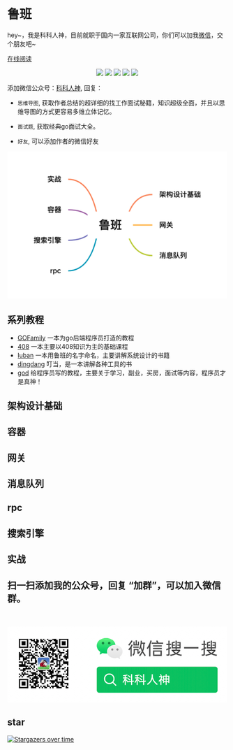 # 鲁班 
<p align="left">
hey~，我是科科人神，目前就职于国内一家互联网公司，你们可以加我<a href="./#wechat.png">微信</a>，交个朋友吧~
</p>
<a href="https://shgopher.github.io/luban/">在线阅读</a>
<br>
<p align="center">
<a href='./#wechat.png' target="_blank"><img src="https://img.shields.io/static/v1?label=%E7%A7%91%E7%A7%91%E4%BA%BA%E7%A5%9E&message=%E5%85%AC%E4%BC%97%E5%8F%B7&color="></a>
<a href="https://www.youtube.com/channel/UCK8wjBe9sh4VHSowLQmWOzg" target="_blank"><img src="https://img.shields.io/static/v1?label=youtube&message=YouTube&color=red"></a>
<a href="https://space.bilibili.com/478621088" target="_blank"><img src="https://img.shields.io/static/v1?label=bilibili&message=b%E7%AB%99&color=blue"></a>
<a href="https://www.zhihu.com/people/shgopher" target="_blank"><img src="https://img.shields.io/static/v1?label=zhihu&message=%E7%9F%A5%E4%B9%8E&color=blue"></a>
<a href="https://www.toutiao.com/c/user/token/MS4wLjABAAAAIGeO1-kCUelF-G8GW3AvJlrEL7tiO24WHJmnX4nV1bs" target="_blank"><img src="https://img.shields.io/static/v1?label=toutiao&message=%E5%A4%B4%E6%9D%A1&color=red"></a>
</p>

添加微信公众号：<a href="./#wechat.png">科科人神</a>, 回复：

- `思维导图`, 获取作者总结的超详细的找工作面试秘籍，知识超级全面，并且以思维导图的方式更容易多维立体记忆。
- `面试题`, 获取经典go面试大全。

- `好友`, 可以添加作者的微信好友

![](./luban.png)                             
## 系列教程
- [GOFamily](https://shgopher.github.io/GOFamily/) 一本为go后端程序员打造的教程
- [408](https://shgopher.github.io/408/) 一本主要以408知识为主的基础课程
- [luban](https://shgopher.github.io/luban/) 一本用鲁班的名字命名，主要讲解系统设计的书籍
- [dingdang](https://shgopher.github.io/dingdang/) 叮当，是一本讲解各种工具的书
- [god](https://shgopher.github.io/god/) 给程序员写的教程，主要关于学习，副业，买房，面试等内容，程序员才是真神！                             
## 架构设计基础
## 容器
## 网关
## 消息队列
## rpc
## 搜索引擎
## 实战
## 扫一扫添加我的公众号，回复 “加群”，可以加入微信群。

<p id="wechat.png" align="center">
<br>
<br>
<img src="./wechat.png"  alt="公众号搜：科科人神">
</p>
                                                                             
## star
                                                                             
[![Stargazers over time](https://starchart.cc/shgopher/luban.svg)](https://starchart.cc/shgopher/luban)